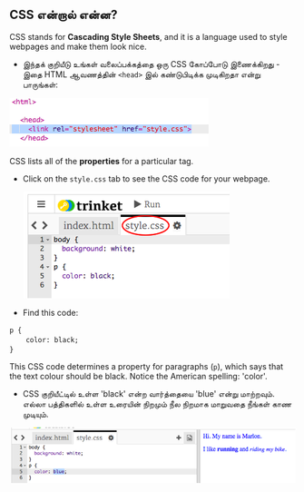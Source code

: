 ## CSS என்றால் என்ன?

CSS stands for **Cascading Style Sheets**, and it is a language used to style webpages and make them look nice.

+ இந்தக் குறியீடு உங்கள் வலைப்பக்கத்தை ஒரு CSS கோப்போடு இணைக்கிறது - இதை HTML ஆவணத்தின் `<head>` இல் கண்டுபிடிக்க முடிகிறதா என்று பாருங்கள்:

![திரைப்பிடிப்பு](images/birthday-css-link.png)

CSS lists all of the **properties** for a particular tag.

+ Click on the `style.css` tab to see the CSS code for your webpage.
    
    ![திரைப்பிடிப்பு](images/birthday-css-tab.png)

+ Find this code:

```html
p {
    color: black;
}
```

This CSS code determines a property for paragraphs (`p`), which says that the text colour should be black. Notice the American spelling: 'color'.

+ CSS குறியீட்டில் உள்ள 'black' என்ற வார்த்தையை 'blue' என்று மாற்றவும். எல்லா பத்திகளில் உள்ள உரையின் நிறமும் நீல நிறமாக மாறுவதை நீங்கள் காண முடியும்.

![screenshot](images/birthday-edit-css.png)